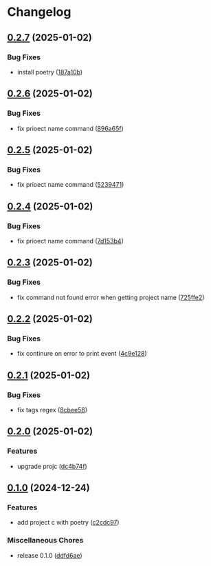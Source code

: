 # Changelog

## [0.2.7](https://github.com/ash-murphy-colibri/aws-analytics-lab-pdk-poc3/compare/projC@v0.2.6...projC@v0.2.7) (2025-01-02)


### Bug Fixes

* install poetry ([187a10b](https://github.com/ash-murphy-colibri/aws-analytics-lab-pdk-poc3/commit/187a10ba4c08f5e78d102a360725d5d9ae98bdf8))

## [0.2.6](https://github.com/ash-murphy-colibri/aws-analytics-lab-pdk-poc3/compare/projC@v0.2.5...projC@v0.2.6) (2025-01-02)


### Bug Fixes

* fix prioect name command ([896a65f](https://github.com/ash-murphy-colibri/aws-analytics-lab-pdk-poc3/commit/896a65f897625da22be6ebc0188f77e2294321e6))

## [0.2.5](https://github.com/ash-murphy-colibri/aws-analytics-lab-pdk-poc3/compare/projC@v0.2.4...projC@v0.2.5) (2025-01-02)


### Bug Fixes

* fix prioect name command ([5239471](https://github.com/ash-murphy-colibri/aws-analytics-lab-pdk-poc3/commit/52394715dbeb77b122102f290c1fb0731fa1d257))

## [0.2.4](https://github.com/ash-murphy-colibri/aws-analytics-lab-pdk-poc3/compare/projC@v0.2.3...projC@v0.2.4) (2025-01-02)


### Bug Fixes

* fix prioect name command ([7d153b4](https://github.com/ash-murphy-colibri/aws-analytics-lab-pdk-poc3/commit/7d153b4965c021fc245345264106f04f6a9ba0a3))

## [0.2.3](https://github.com/ash-murphy-colibri/aws-analytics-lab-pdk-poc3/compare/projC@v0.2.2...projC@v0.2.3) (2025-01-02)


### Bug Fixes

* fix command not found error when getting project name ([725ffe2](https://github.com/ash-murphy-colibri/aws-analytics-lab-pdk-poc3/commit/725ffe244c9a0fd3844da50e7f3c86c7d86b4dec))

## [0.2.2](https://github.com/ash-murphy-colibri/aws-analytics-lab-pdk-poc3/compare/projC@v0.2.1...projC@v0.2.2) (2025-01-02)


### Bug Fixes

* fix continure on error to print event ([4c9e128](https://github.com/ash-murphy-colibri/aws-analytics-lab-pdk-poc3/commit/4c9e128ac239fcd357951ef3311a498700579493))

## [0.2.1](https://github.com/ash-murphy-colibri/aws-analytics-lab-pdk-poc3/compare/projC@v0.2.0...projC@v0.2.1) (2025-01-02)


### Bug Fixes

* fix tags regex ([8cbee58](https://github.com/ash-murphy-colibri/aws-analytics-lab-pdk-poc3/commit/8cbee58f9b2a33f7b926493e6e24d78a3a046624))

## [0.2.0](https://github.com/ash-murphy-colibri/aws-analytics-lab-pdk-poc3/compare/projC-v0.1.0...projC@v0.2.0) (2025-01-02)


### Features

* upgrade projc ([dc4b74f](https://github.com/ash-murphy-colibri/aws-analytics-lab-pdk-poc3/commit/dc4b74f97d5af99bce9314117445a253dd09ac51))

## [0.1.0](https://github.com/McK-Internal/aws-analytics-lab-pdk-poc2/compare/projC-v0.1.0...projC@v0.1.0) (2024-12-24)


### Features

* add project c with poetry ([c2cdc97](https://github.com/McK-Internal/aws-analytics-lab-pdk-poc2/commit/c2cdc97dd34efd0fb3097a8a8ad845dc41c58a6d))


### Miscellaneous Chores

* release 0.1.0 ([ddfd6ae](https://github.com/McK-Internal/aws-analytics-lab-pdk-poc2/commit/ddfd6ae03682a716c57240fe10c961ea8be07a78))
